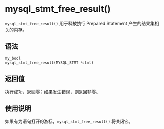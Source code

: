 mysql_stmt_free_result() 
=============================================

`mysql_stmt_free_result()` 用于释放执行 Prepared Statement 产生的结果集相关的内存。

语法 
-----------------------

```unknow
my_bool
mysql_stmt_free_result(MYSQL_STMT *stmt)
```



返回值 
------------------------

执行成功，返回零；如果发生错误，则返回非零。

使用说明 
-------------------------

如果有为语句打开的游标，`mysql_stmt_free_result()` 将关闭它。

